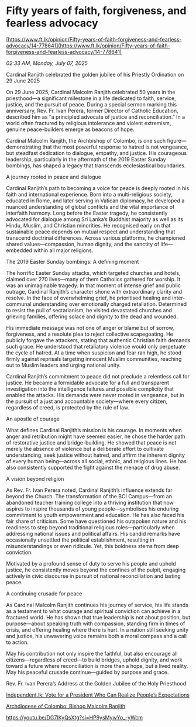 # Fifty years of faith, forgiveness, and fearless advocacy

[https://www.ft.lk/opinion/Fifty-years-of-faith-forgiveness-and-fearless-advocacy/14-778641](https://www.ft.lk/opinion/Fifty-years-of-faith-forgiveness-and-fearless-advocacy/14-778641)

*02:33 AM, Monday, July 07, 2025*

Cardinal Ranjith celebrated the golden jubilee of his Priestly Ordination on 29 June 2025

On 29 June 2025, Cardinal Malcolm Ranjith celebrated 50 years in the priesthood—a significant milestone in a life dedicated to faith, service, justice, and the pursuit of peace. During a special sermon marking this anniversary, Rev. Fr. Ivan Perera, former Director of Catholic Education, described him as “a principled advocate of justice and reconciliation.” In a world often fractured by religious intolerance and violent extremism, genuine peace-builders emerge as beacons of hope.

Cardinal Malcolm Ranjith, the Archbishop of Colombo, is one such figure—demonstrating that the most powerful response to hatred is not vengeance, but steadfast dedication to dialogue, empathy, and justice. His courageous leadership, particularly in the aftermath of the 2019 Easter Sunday bombings, has shaped a legacy that transcends ecclesiastical boundaries.

A journey rooted in peace and dialogue

Cardinal Ranjith’s path to becoming a voice for peace is deeply rooted in his faith and international experience. Born into a multi-religious society, educated in Rome, and later serving in Vatican diplomacy, he developed a nuanced understanding of global conflicts and the vital importance of interfaith harmony. Long before the Easter tragedy, he consistently advocated for dialogue among Sri Lanka’s Buddhist majority as well as its Hindu, Muslim, and Christian minorities. He recognised early on that sustainable peace depends on mutual respect and understanding that transcend doctrinal differences. Across various platforms, he championed shared values—compassion, human dignity, and the sanctity of life—embedded within all major religions.

The 2019 Easter Sunday bombings: A defining moment

The horrific Easter Sunday attacks, which targeted churches and hotels, claimed over 270 lives—many of them Catholics gathered for worship. It was an unimaginable tragedy. In that moment of intense grief and public outrage, Cardinal Ranjith’s character shone with extraordinary clarity and resolve. In the face of overwhelming grief, he prioritised healing and inter-communal understanding over emotionally charged retaliation. Determined to resist the pull of sectarianism, he visited devastated churches and grieving families, offering solace and dignity to the dead and wounded.

His immediate message was not one of anger or blame but of sorrow, forgiveness, and a resolute plea to reject collective scapegoating. He publicly forgave the attackers, stating that authentic Christian faith demands such grace. He understood that retaliatory violence would only perpetuate the cycle of hatred. At a time when suspicion and fear ran high, he stood firmly against reprisals targeting innocent Muslim communities, reaching out to Muslim leaders and urging national unity.

Cardinal Ranjith’s commitment to peace did not preclude a relentless call for justice. He became a formidable advocate for a full and transparent investigation into the intelligence failures and possible complicity that enabled the attacks. His demands were never rooted in vengeance, but in the pursuit of a just and accountable society—where every citizen, regardless of creed, is protected by the rule of law.

An apostle of courage

What defines Cardinal Ranjith’s mission is his courage. In moments when anger and retribution might have seemed easier, he chose the harder path of restorative justice and bridge-building. He showed that peace is not merely the absence of violence but a deliberate effort to cultivate understanding, seek justice without hatred, and affirm the inherent dignity of every human being—across all social, ethnic, and religious lines. He has also consistently supported the fight against the menace of drug abuse.

A vision beyond religion

As Rev. Fr. Ivan Perera noted, Cardinal Ranjith’s influence extends far beyond the Church. The transformation of the BCI Campus—from an abandoned teacher training college into a thriving institution that now aspires to inspire thousands of young people—symbolises his enduring commitment to youth empowerment and education. He has also faced his fair share of criticism. Some have questioned his outspoken nature and his readiness to step beyond traditional religious roles—particularly when addressing national issues and political affairs. His candid remarks have occasionally unsettled the political establishment, resulting in misunderstandings or even ridicule. Yet, this boldness stems from deep conviction.

Motivated by a profound sense of duty to serve his people and uphold justice, he consistently moves beyond the confines of the pulpit, engaging actively in civic discourse in pursuit of national reconciliation and lasting peace.

A continuing crusade for peace

As Cardinal Malcolm Ranjith continues his journey of service, his life stands as a testament to what courage and spiritual conviction can achieve in a fractured world. He has shown that true leadership is not about position, but purpose—about speaking truth with compassion, standing firm in times of crisis, and offering healing where there is hurt. In a nation still seeking unity and justice, his unwavering voice remains both a moral compass and a call to action.

May his contribution not only inspire the faithful, but also encourage all citizens—regardless of creed—to build bridges, uphold dignity, and work toward a future where reconciliation is more than a hope, but a lived reality. May his peaceful crusade continue—guided by purpose and grace.

Rev. Fr. Ivan Perera’s Address at the Golden Jubilee of the Holy Priesthood

[Independent.lk: Vote for a President Who Can Realize People’s Expectations](http://www.independent.lk/vote-for-a-president-who-can-realise-peoples-expectations-cardinal/)

[Archdiocese of Colombo: Bishop Malcolm Ranjith](https://archdioceseofcolombo.lk/bishops/malcolm_cardinal_ranjith)

https://youtu.be/DG7IKyQsXtg?si=HP9ysMywYo_-yWcm

